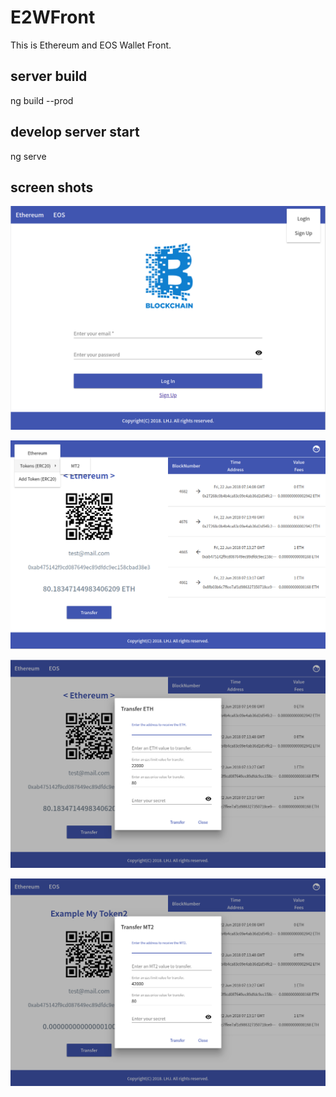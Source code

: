 # E2WFront

This is Ethereum and EOS Wallet Front.

## server build

ng build --prod

## develop server start

ng serve

## screen shots

![login](./src/assets/screenshots/login.png)

![main](./src/assets/screenshots/main.png)

![transfer-ether](./src/assets/screenshots/transfer-ether.png)

![transfer-erc20](./src/assets/screenshots/transfer-erc20.png)

